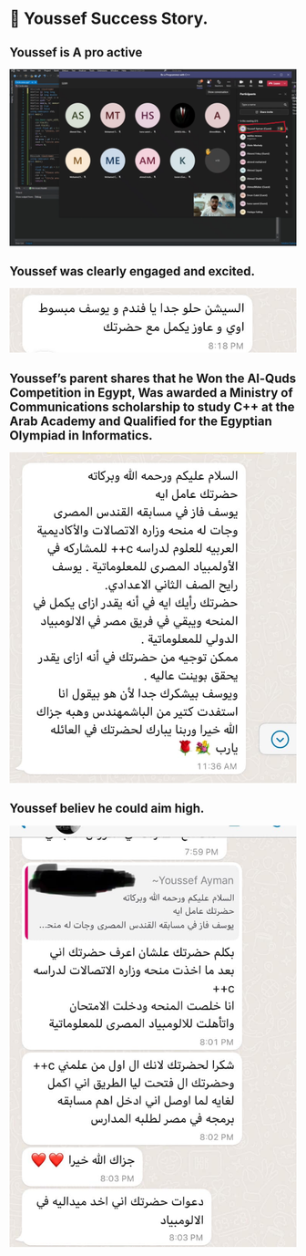 # 📸 Youssef Success Story.

## Youssef is A pro active

![Youssef activities Photo](./images/feedback/4-yousedaproactive.png)

## Youssef was clearly engaged and excited.

![Youssef Feedback & results from my efforts with him](./images/feedback/1-youseffeedback.png)

## Youssef’s parent shares that he Won the Al-Quds Competition in Egypt, Was awarded a Ministry of Communications scholarship to study C++ at the Arab Academy and Qualified for the Egyptian Olympiad in Informatics.

![*Youssef says:*](./images/feedback/2-youseeffeedback.png)

## Youssef believ he could aim high.

![**As a result**](./images/feedback/3-youseeffeedback.png)


